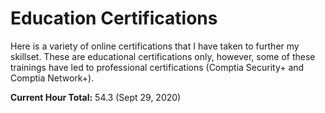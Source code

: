 # Education Certifications

Here is a variety of online certifications that I have taken to further my skillset. These are educational certifications only, however, some of these trainings have led to
professional certifications (Comptia Security+ and Comptia Network+).

**Current Hour Total:** 54.3 (Sept 29, 2020)
